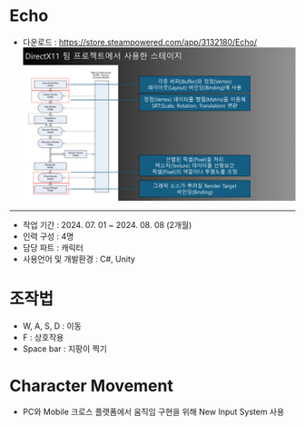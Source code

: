 # Echo
* 다운로드 : <https://store.steampowered.com/app/3132180/Echo/>
![Echo](https://github.com/Eruien/TheKillingFloor_DirectX11_TeamProject/blob/main/Image/Pipeline.png)
***
* 작업 기간 : 2024. 07. 01 ~ 2024. 08. 08 (2개월)
* 인력 구성 : 4명
* 담당 파트 : 캐릭터
* 사용언어 및 개발환경 : C#, Unity
# 조작법    
* W, A, S, D : 이동
* F : 상호작용
* Space bar : 지팡이 찍기 
# Character Movement
* PC와 Mobile 크로스 플랫폼에서 움직임 구현을 위해 New Input System 사용
